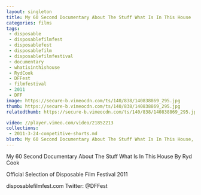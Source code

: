 ```yaml
---
layout: singleton
title: My 60 Second Documentary About The Stuff What Is In This House
categories: films
tags:
 - disposable
 - disposablefilmfest
 - disposablefest
 - disposablefilm
 - disposablefilmfestival
 - documentary
 - whatisinthishouse
 - RydCook
 - DFFest
 - filmfestival
 - 2011
 - DFF
image: https://secure-b.vimeocdn.com/ts/140/838/140838869_295.jpg
thumb: https://secure-b.vimeocdn.com/ts/140/838/140838869_295.jpg
relatedthumb: https://secure-b.vimeocdn.com/ts/140/838/140838869_295.jpg

video: //player.vimeo.com/video/21852213
collections:
 - 2011-3-24-competitive-shorts.md
blurb: My 60 Second Documentary About The Stuff What Is In This House, a film by Ryd Cook.
---
```


My 60 Second Documentary About The Stuff What Is In This House
By Ryd Cook

Official Selection of Disposable Film Festival 2011

disposablefilmfest.com
Twitter: @DFFest
